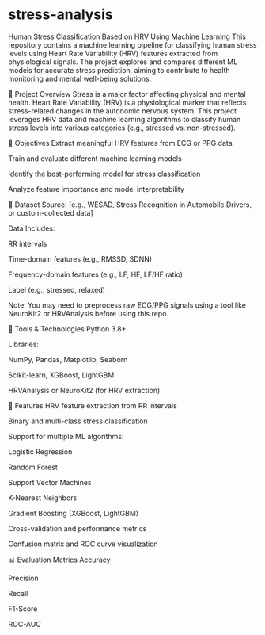 # stress-analysis
Human Stress Classification Based on HRV Using Machine Learning
This repository contains a machine learning pipeline for classifying human stress levels using Heart Rate Variability (HRV) features extracted from physiological signals. The project explores and compares different ML models for accurate stress prediction, aiming to contribute to health monitoring and mental well-being solutions.

📌 Project Overview
Stress is a major factor affecting physical and mental health. Heart Rate Variability (HRV) is a physiological marker that reflects stress-related changes in the autonomic nervous system. This project leverages HRV data and machine learning algorithms to classify human stress levels into various categories (e.g., stressed vs. non-stressed).

🧠 Objectives
Extract meaningful HRV features from ECG or PPG data

Train and evaluate different machine learning models

Identify the best-performing model for stress classification

Analyze feature importance and model interpretability

📁 Dataset
Source: [e.g., WESAD, Stress Recognition in Automobile Drivers, or custom-collected data]

Data Includes:

RR intervals

Time-domain features (e.g., RMSSD, SDNN)

Frequency-domain features (e.g., LF, HF, LF/HF ratio)

Label (e.g., stressed, relaxed)

Note: You may need to preprocess raw ECG/PPG signals using a tool like NeuroKit2 or HRVAnalysis before using this repo.

🧰 Tools & Technologies
Python 3.8+

Libraries:

NumPy, Pandas, Matplotlib, Seaborn

Scikit-learn, XGBoost, LightGBM

HRVAnalysis or NeuroKit2 (for HRV extraction)

🚀 Features
HRV feature extraction from RR intervals

Binary and multi-class stress classification

Support for multiple ML algorithms:

Logistic Regression

Random Forest

Support Vector Machines

K-Nearest Neighbors

Gradient Boosting (XGBoost, LightGBM)

Cross-validation and performance metrics

Confusion matrix and ROC curve visualization

📊 Evaluation Metrics
Accuracy

Precision

Recall

F1-Score

ROC-AUC



